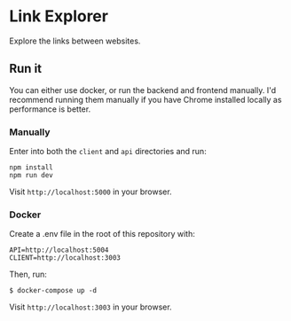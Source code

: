 # Link Explorer

Explore the links between websites.

## Run it

You can either use docker, or run the backend and frontend manually. I'd recommend running them manually if you have Chrome installed locally as performance is better.

### Manually

Enter into both the `client` and `api` directories and run:

```
npm install
npm run dev
```

Visit `http://localhost:5000` in your browser.

### Docker

Create a .env file in the root of this repository with:

```
API=http://localhost:5004
CLIENT=http://localhost:3003
```

Then, run:

```
$ docker-compose up -d
```

Visit `http://localhost:3003` in your browser.
